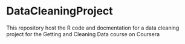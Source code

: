 # DataCleaningProject
This repository host the R code and docmentation for a data cleaning project for the Getting and Cleaning Data course on Coursera
